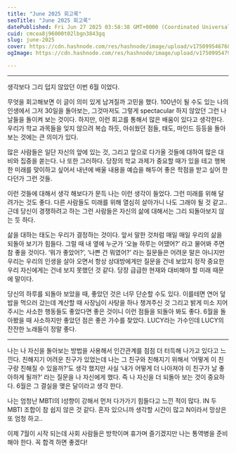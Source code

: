 ```yaml
---
title: "June 2025 회고록"
seoTitle: "June 2025 회고록"
datePublished: Fri Jun 27 2025 03:58:38 GMT+0000 (Coordinated Universal Time)
cuid: cmcea8j96000t02lbgn3843gq
slug: june-2025
cover: https://cdn.hashnode.com/res/hashnode/image/upload/v1750995467681/16346688-4a7b-4321-842b-b39651f98180.jpeg
ogImage: https://cdn.hashnode.com/res/hashnode/image/upload/v1750995479056/da7c8758-691b-4022-a2ac-cbc0bdf3880d.jpeg

---
```


---

생각보다 그리 덥지 않았던 이번 6월 이었다.

무엇을 회고해보면 이 글이 의미 있게 남겨질까 고민을 했다. 100년이 될 수도 있는 나의 인생에서 그저 30일을 돌아보는, 그것마저도 그렇게 spectacular 하지 않았던 그런 나날들을 돌이켜 보는 것이다. 하지만, 이런 회고를 통해서 많은 배움이 있다고 생각한다. 우리가 학교 과목들을 잊지 않으려 복습 하듯, 아쉬웠던 점들, 태도, 마인드 등등을 돌아보는 것에는 큰 의미가 있다.

많은 사람들은 일단 자신의 앞에 있는 것, 그리고 앞으로 다가올 것들에 대하여 많은 대비와 집중을 쏟는다. 나 또한 그러하다. 당장의 학교 과제가 중요할 때가 있을 테고 행복한 미래를 맞이하고 싶어서 내년에 배울 내용을 예습을 해두어 좋은 학점을 받고 싶어 한다던가 그런 것들.

이런 것들에 대해서 생각 해보다가 문득 나는 이런 생각이 들었다. 그런 미래를 위해 달려가는 것도 좋다. 다른 사람들도 미래를 위해 열심히 살아가니 나도 그래야 될 것 같고.. 근데 당신이 경쟁하려고 하는 그런 사람들은 자신의 삶에 대해서는 그리 되돌아보지 않는 듯 하다.

삶을 대하는 태도는 우리가 결정하는 것이다. 앞서 말한 것처럼 매일 매일 우리의 삶을 되돌아 보기가 힘들다. 그럴 때 내 옆에 누군가 ‘오늘 하루는 어땠어?’ 라고 물어봐 주면 참 좋을 것이다. ‘뭐가 좋았어?’, ‘나쁜 건 뭐였어?’ 라는 질문들은 어려운 말은 아니지만 우리는 우리의 인생을 살아 오면서 항상 상대방에게만 질문을 건네 보았지 정작 중요한 우리 자신에게는 건네 보지 못했던 것 같다. 당장 급급한 현재와 대비해야 할 미래 때문에 말이다.

당신의 하루를 되돌아 보았을 때, 좋았던 것은 너무 단순할 수도 있다. 이를테면 연어 덮밥을 먹으러 갔는데 계산할 때 사장님이 사탕을 하나 챙겨주신 것 그리고 밝게 미소 지어주시는 사소한 행동들도 좋았다면 좋은 것이니 이런 점들을 되돌아 봐도 좋다. 6월을 돌아봤을 때 사소하지만 좋았던 점은 좋은 가수를 찾았다. LUCY라는 가수인데 LUCY의 잔잔한 노래들이 정말 좋다.

---

나는 나 자신을 돌아보는 방법을 사용해서 인간관계를 점점 더 터득해 나가고 있다고 느낀다. 친해지기 어려운 친구가 있었는데 나는 그 친구와 친해지기 위해서 ‘어떻게 이 친구랑 친해질 수 있을까?’도 생각 했지만 사실 ‘내가 어떻게 더 나아져야 이 친구가 날 좋아하게 될까?’ 라는 질문을 나 자신에게 했다. 즉 나 자신을 더 되돌아 보는 것이 중요하다. 6월은 그 결실을 맺은 달이라고 생각 한다.

나는 엄청난 MBTI의 I성향이 강해서 먼저 다가가기 힘들다고 느낀 적이 많다. IN 두 MBTI 조합이 참 쉽지 않은 것 같다. 혼자 있으니까 생각할 시간이 많고 N이라서 망상은 또 엄청 하고..

이제 7월이 시작 되는데 사회 사람들은 방학이며 휴가며 즐기겠지만 나는 통역병을 준비해야 한다. 꼭 합격 하면 좋겠다!